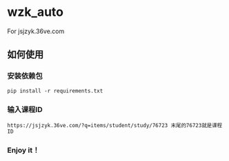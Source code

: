 # wzk_auto
For jsjzyk.36ve.com
## 如何使用
### 安装依赖包
`pip install -r requirements.txt`
### 输入课程ID
`https://jsjzyk.36ve.com/?q=items/student/study/76723
末尾的76723就是课程ID
`
### Enjoy it！
